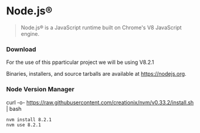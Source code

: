 Node.js®
============================

> Node.js® is a JavaScript runtime built on Chrome's V8 JavaScript engine.

### Download

For the use of this pparticular project we will be using V8.2.1

Binaries, installers, and source tarballs are available at
<https://nodejs.org>.

### Node Version Manager

curl -o- https://raw.githubusercontent.com/creationix/nvm/v0.33.2/install.sh | bash

```
nvm install 8.2.1
nvm use 8.2.1
```